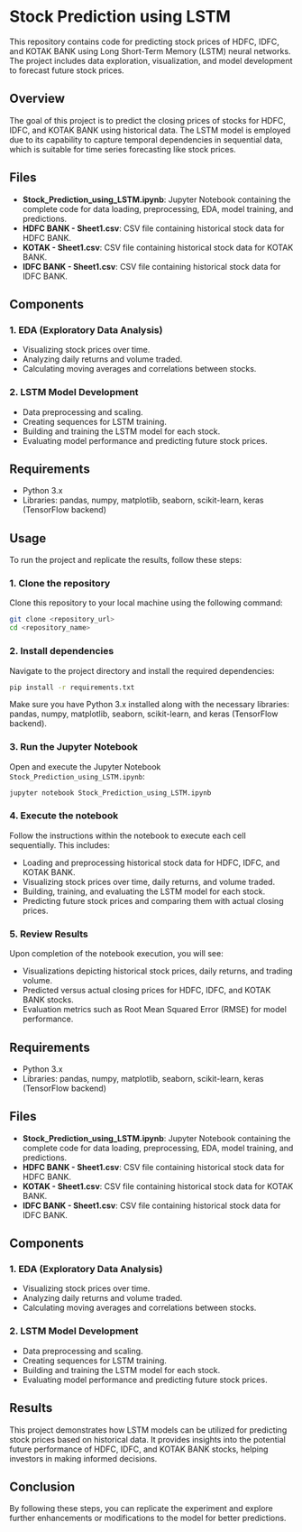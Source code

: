# Stock Prediction using LSTM

This repository contains code for predicting stock prices of HDFC, IDFC, and KOTAK BANK using Long Short-Term Memory (LSTM) neural networks. The project includes data exploration, visualization, and model development to forecast future stock prices.

## Overview

The goal of this project is to predict the closing prices of stocks for HDFC, IDFC, and KOTAK BANK using historical data. The LSTM model is employed due to its capability to capture temporal dependencies in sequential data, which is suitable for time series forecasting like stock prices.

## Files

- **Stock_Prediction_using_LSTM.ipynb**: Jupyter Notebook containing the complete code for data loading, preprocessing, EDA, model training, and predictions.
- **HDFC BANK - Sheet1.csv**: CSV file containing historical stock data for HDFC BANK.
- **KOTAK - Sheet1.csv**: CSV file containing historical stock data for KOTAK BANK.
- **IDFC BANK - Sheet1.csv**: CSV file containing historical stock data for IDFC BANK.

## Components

### 1. EDA (Exploratory Data Analysis)

- Visualizing stock prices over time.
- Analyzing daily returns and volume traded.
- Calculating moving averages and correlations between stocks.

### 2. LSTM Model Development

- Data preprocessing and scaling.
- Creating sequences for LSTM training.
- Building and training the LSTM model for each stock.
- Evaluating model performance and predicting future stock prices.

## Requirements

- Python 3.x
- Libraries: pandas, numpy, matplotlib, seaborn, scikit-learn, keras (TensorFlow backend)

## Usage

To run the project and replicate the results, follow these steps:

### 1. Clone the repository

Clone this repository to your local machine using the following command:

```sh
git clone <repository_url>
cd <repository_name>
```


### 2. Install dependencies

Navigate to the project directory and install the required dependencies:

```sh
pip install -r requirements.txt
```


Make sure you have Python 3.x installed along with the necessary libraries: pandas, numpy, matplotlib, seaborn, scikit-learn, and keras (TensorFlow backend).

### 3. Run the Jupyter Notebook

Open and execute the Jupyter Notebook `Stock_Prediction_using_LSTM.ipynb`:

```sh
jupyter notebook Stock_Prediction_using_LSTM.ipynb
```


### 4. Execute the notebook

Follow the instructions within the notebook to execute each cell sequentially. This includes:
- Loading and preprocessing historical stock data for HDFC, IDFC, and KOTAK BANK.
- Visualizing stock prices over time, daily returns, and volume traded.
- Building, training, and evaluating the LSTM model for each stock.
- Predicting future stock prices and comparing them with actual closing prices.

### 5. Review Results

Upon completion of the notebook execution, you will see:
- Visualizations depicting historical stock prices, daily returns, and trading volume.
- Predicted versus actual closing prices for HDFC, IDFC, and KOTAK BANK stocks.
- Evaluation metrics such as Root Mean Squared Error (RMSE) for model performance.

## Requirements

- Python 3.x
- Libraries: pandas, numpy, matplotlib, seaborn, scikit-learn, keras (TensorFlow backend)

## Files

- **Stock_Prediction_using_LSTM.ipynb**: Jupyter Notebook containing the complete code for data loading, preprocessing, EDA, model training, and predictions.
- **HDFC BANK - Sheet1.csv**: CSV file containing historical stock data for HDFC BANK.
- **KOTAK - Sheet1.csv**: CSV file containing historical stock data for KOTAK BANK.
- **IDFC BANK - Sheet1.csv**: CSV file containing historical stock data for IDFC BANK.

## Components

### 1. EDA (Exploratory Data Analysis)

- Visualizing stock prices over time.
- Analyzing daily returns and volume traded.
- Calculating moving averages and correlations between stocks.

### 2. LSTM Model Development

- Data preprocessing and scaling.
- Creating sequences for LSTM training.
- Building and training the LSTM model for each stock.
- Evaluating model performance and predicting future stock prices.

## Results

This project demonstrates how LSTM models can be utilized for predicting stock prices based on historical data. It provides insights into the potential future performance of HDFC, IDFC, and KOTAK BANK stocks, helping investors in making informed decisions.

## Conclusion

By following these steps, you can replicate the experiment and explore further enhancements or modifications to the model for better predictions.
